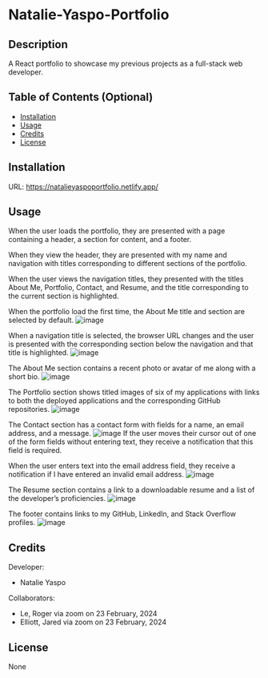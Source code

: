 # Natalie-Yaspo-Portfolio

## Description

A React portfolio to showcase my previous projects as a full-stack web developer.

## Table of Contents (Optional)

- [Installation](#installation)
- [Usage](#usage)
- [Credits](#credits)
- [License](#license)

## Installation

URL: https://natalieyaspoportfolio.netlify.app/

## Usage

When the user loads the portfolio, they are presented with a page containing a header, a section for content, and a footer.

When they view the header, they are presented with my name and navigation with titles corresponding to different sections of the portfolio.

When the user views the navigation titles, they presented with the titles About Me, Portfolio, Contact, and Resume, and the title corresponding to the current section is highlighted.

When the portfolio load the first time, the About Me title and section are selected by default.
![image](https://github.com/NatalieYaspo/Natalie-Yaspo-Portfolio/assets/149972640/f7d17fa9-c8c4-4260-9d80-9e0fe711772e)

When a navigation title is selected, the browser URL changes and the user is presented with the corresponding section below the navigation and that title is highlighted.
![image](https://github.com/NatalieYaspo/Natalie-Yaspo-Portfolio/assets/149972640/f4616f36-7ce5-4c83-9370-5392159239e8)

The About Me section contains a recent photo or avatar of me along with a short bio.
![image](https://github.com/NatalieYaspo/Natalie-Yaspo-Portfolio/assets/149972640/edd579af-eede-4258-b211-94c51ddad656)

The Portfolio section shows titled images of six of my applications with links to both the deployed applications and the corresponding GitHub repositories.
![image](https://github.com/NatalieYaspo/Natalie-Yaspo-Portfolio/assets/149972640/0e408916-84bb-4a50-98a8-d48f1731e59c)

The Contact section has a contact form with fields for a name, an email address, and a message.
![image](https://github.com/NatalieYaspo/Natalie-Yaspo-Portfolio/assets/149972640/10d3f953-2a9b-424b-af7b-57a4598bcb9c)
If the user moves their cursor out of one of the form fields without entering text, they receive a notification that this field is required.

When the user enters text into the email address field, they receive a notification if I have entered an invalid email address.
![image](https://github.com/NatalieYaspo/Natalie-Yaspo-Portfolio/assets/149972640/b4ae3020-4429-4a71-a1a6-4cb80bc34f70)

The Resume section contains a link to a downloadable resume and a list of the developer’s proficiencies.
![image](https://github.com/NatalieYaspo/Natalie-Yaspo-Portfolio/assets/149972640/8fc8fb6b-d32a-4425-af99-932a85d2d73f)

The footer contains links to my GitHub, LinkedIn, and Stack Overflow profiles.
![image](https://github.com/NatalieYaspo/Natalie-Yaspo-Portfolio/assets/149972640/edcbd3f4-03fc-44f0-9911-e3bc795f6780)

## Credits

Developer:
- Natalie Yaspo

Collaborators:
- Le, Roger via zoom on 23 February, 2024
- Elliott, Jared via zoom on 23 February, 2024

## License

None
